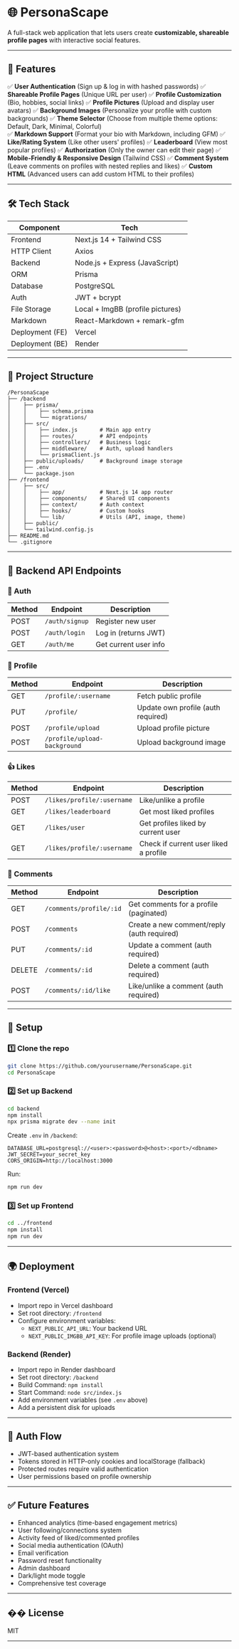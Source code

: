 # 🌐 PersonaScape

A full-stack web application that lets users create **customizable, shareable profile pages** with interactive social features.

---

## 🚀 Features

✅ **User Authentication** (Sign up & log in with hashed passwords)
✅ **Shareable Profile Pages** (Unique URL per user)
✅ **Profile Customization** (Bio, hobbies, social links)
✅ **Profile Pictures** (Upload and display user avatars)
✅ **Background Images** (Personalize your profile with custom backgrounds)
✅ **Theme Selector** (Choose from multiple theme options: Default, Dark, Minimal, Colorful)  
✅ **Markdown Support** (Format your bio with Markdown, including GFM)
✅ **Like/Rating System** (Like other users' profiles)
✅ **Leaderboard** (View most popular profiles) 
✅ **Authorization** (Only the owner can edit their page)
✅ **Mobile-Friendly & Responsive Design** (Tailwind CSS)
✅ **Comment System** (Leave comments on profiles with nested replies and likes)
✅ **Custom HTML** (Advanced users can add custom HTML to their profiles)

---

## 🛠 Tech Stack

| **Component**   | **Tech**               |
| --------------- | ---------------------- |
| Frontend        | Next.js 14 + Tailwind CSS |
| HTTP Client     | Axios                  |
| Backend         | Node.js + Express (JavaScript) |
| ORM             | Prisma                 |
| Database        | PostgreSQL             |
| Auth            | JWT + bcrypt           |
| File Storage    | Local + ImgBB (profile pictures) |
| Markdown        | React-Markdown + remark-gfm |
| Deployment (FE) | Vercel                 |
| Deployment (BE) | Render                 |

---

## 📂 Project Structure

```
/PersonaScape
├── /backend
│    ├── prisma/
│    │    ├── schema.prisma  
│    │    └── migrations/
│    ├── src/
│    │    ├── index.js       # Main app entry
│    │    ├── routes/        # API endpoints
│    │    ├── controllers/   # Business logic
│    │    ├── middleware/    # Auth, upload handlers
│    │    └── prismaClient.js
│    ├── public/uploads/     # Background image storage
│    ├── .env
│    └── package.json
├── /frontend
│    ├── src/
│    │    ├── app/           # Next.js 14 app router
│    │    ├── components/    # Shared UI components
│    │    ├── context/       # Auth context
│    │    ├── hooks/         # Custom hooks
│    │    └── lib/           # Utils (API, image, theme)
│    ├── public/
│    └── tailwind.config.js
├── README.md
└── .gitignore
```

---

## 📝 Backend API Endpoints

### 🔐 Auth

| Method | Endpoint       | Description          |
| ------ | -------------- | -------------------- |
| POST   | `/auth/signup` | Register new user    |
| POST   | `/auth/login`  | Log in (returns JWT) |
| GET    | `/auth/me`     | Get current user info |

### 👤 Profile

| Method | Endpoint                     | Description                          |
| ------ | ---------------------------- | ------------------------------------ |
| GET    | `/profile/:username`         | Fetch public profile                 |
| PUT    | `/profile/`                  | Update own profile (auth required)   |
| POST   | `/profile/upload`            | Upload profile picture               |
| POST   | `/profile/upload-background` | Upload background image              |

### 👍 Likes

| Method | Endpoint                   | Description                           |
| ------ | -------------------------- | ------------------------------------- |
| POST   | `/likes/profile/:username` | Like/unlike a profile                 |
| GET    | `/likes/leaderboard`       | Get most liked profiles               |
| GET    | `/likes/user`              | Get profiles liked by current user    |
| GET    | `/likes/profile/:username` | Check if current user liked a profile |

### 💬 Comments

| Method | Endpoint                 | Description                                |
| ------ | ------------------------ | ------------------------------------------ |
| GET    | `/comments/profile/:id`  | Get comments for a profile (paginated)     |
| POST   | `/comments`              | Create a new comment/reply (auth required) |
| PUT    | `/comments/:id`          | Update a comment (auth required)           |
| DELETE | `/comments/:id`          | Delete a comment (auth required)           |
| POST   | `/comments/:id/like`     | Like/unlike a comment (auth required)      |

---

## 🔧 Setup

### 1️⃣ Clone the repo

```bash
git clone https://github.com/yourusername/PersonaScape.git
cd PersonaScape
```

### 2️⃣ Set up Backend

```bash
cd backend
npm install
npx prisma migrate dev --name init
```

Create `.env` in `/backend`:

```
DATABASE_URL=postgresql://<user>:<password>@<host>:<port>/<dbname>
JWT_SECRET=your_secret_key
CORS_ORIGIN=http://localhost:3000
```

Run:

```bash
npm run dev
```

### 3️⃣ Set up Frontend

```bash
cd ../frontend
npm install
npm run dev
```

---

## 🌍 Deployment

### Frontend (Vercel)

* Import repo in Vercel dashboard
* Set root directory: `/frontend`
* Configure environment variables:
  * `NEXT_PUBLIC_API_URL`: Your backend URL
  * `NEXT_PUBLIC_IMGBB_API_KEY`: For profile image uploads (optional)

### Backend (Render)

* Import repo in Render dashboard
* Set root directory: `/backend`
* Build Command: `npm install`
* Start Command: `node src/index.js`
* Add environment variables (see `.env` above)
* Add a persistent disk for uploads

---

## 🔑 Auth Flow

* JWT-based authentication system
* Tokens stored in HTTP-only cookies and localStorage (fallback)
* Protected routes require valid authentication
* User permissions based on profile ownership

---

## ✅ Future Features

* Enhanced analytics (time-based engagement metrics)
* User following/connections system
* Activity feed of liked/commented profiles
* Social media authentication (OAuth)
* Email verification
* Password reset functionality
* Admin dashboard
* Dark/light mode toggle
* Comprehensive test coverage

---

## �� License

MIT

---